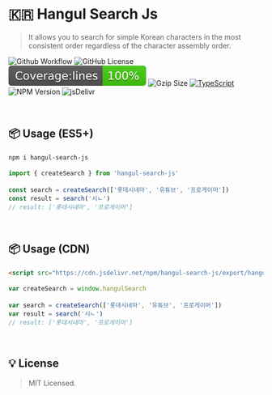 # 🇰🇷 Hangul Search Js

> It allows you to search for simple Korean characters in the most consistent order regardless of the character assembly order.

![Github Workflow](https://github.com/hmmhmmhm/hangul-search-js/actions/workflows/test.yml/badge.svg)
![GitHub License](https://img.shields.io/github/license/hmmhmmhm/hangul-search-js)
![Jest Coverage](https://raw.githubusercontent.com/hmmhmmhm/hangul-search-js/main/badges/badge-lines.svg)
![Gzip Size](https://img.badgesize.io//hmmhmmhm/hangul-search-js/main/export/hangul-search.js.svg?compression=gzip)
[![TypeScript](https://img.shields.io/badge/%3C%2F%3E-TypeScript-%230074c1.svg)](http://www.typescriptlang.org/)
![NPM Version](https://img.shields.io/npm/v/hangul-search-js.svg?label=version)
![jsDelivr](https://badgen.net/jsdelivr/v/npm/hangul-search-js)

<br/>

## 📦 Usage (ES5+)

```bash
npm i hangul-search-js
```

```ts
import { createSearch } from 'hangul-search-js'

const search = createSearch(['롯데시네마', '유튜브', '프로게이머'])
const result = search('시ㄴ')
// result: ['롯데시네마', '프로게이머']
```

<br/>

## 📦 Usage (CDN)

```html
<script src="https://cdn.jsdelivr.net/npm/hangul-search-js/export/hangul-search.js"></script>
```

```js
var createSearch = window.hangulSearch

var search = createSearch(['롯데시네마', '유튜브', '프로게이머'])
var result = search('시ㄴ')
// result: ['롯데시네마', '프로게이머']
```

<br/>

## 💡 License

> MIT Licensed.

